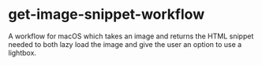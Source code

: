 # get-image-snippet-workflow
A workflow for macOS which takes an image and returns the HTML snippet needed to both lazy load the image and give the user an option to use a lightbox.
